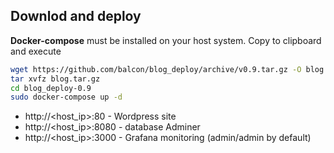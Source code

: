 ## Downlod and deploy
**Docker-compose** must be installed on your host system.
Copy to clipboard and execute
```bash
wget https://github.com/balcon/blog_deploy/archive/v0.9.tar.gz -O blog.tar.gz
tar xvfz blog.tar.gz
cd blog_deploy-0.9
sudo docker-compose up -d
```
- http://<host_ip>:80 - Wordpress site
- http://<host_ip>:8080 - database Adminer
- http://<host_ip>:3000 - Grafana monitoring (admin/admin by default)


